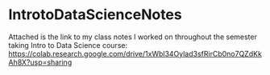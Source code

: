 # IntrotoDataScienceNotes
Attached is the link to my class notes I worked on throughout the semester taking Intro to Data Science course:
https://colab.research.google.com/drive/1xWbl34Oylad3sfRirCb0no7QZdKkAh8X?usp=sharing
